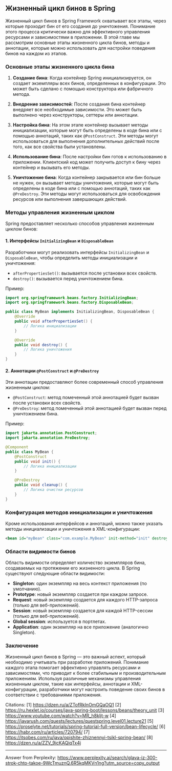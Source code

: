 ## Жизненный цикл бинов в Spring

Жизненный цикл бинов в Spring Framework охватывает все этапы, через которые проходит бин от его создания до уничтожения. Понимание этого процесса критически важно для эффективного управления ресурсами и зависимостями в приложении. В этой главе мы рассмотрим основные этапы жизненного цикла бинов, методы и аннотации, которые можно использовать для настройки поведения бинов на каждом из этапов.

### Основные этапы жизненного цикла бина

1. **Создание бина**: Когда контейнер Spring инициализируется, он создает экземпляры всех бинов, определенных в конфигурации. Это может быть сделано с помощью конструктора или фабричного метода.

2. **Внедрение зависимостей**: После создания бина контейнер внедряет все необходимые зависимости. Это может быть выполнено через конструкторы, сеттеры или аннотации.

3. **Настройка бина**: На этом этапе контейнер вызывает методы инициализации, которые могут быть определены в коде бина или с помощью аннотаций, таких как `@PostConstruct`. Эти методы могут использоваться для выполнения дополнительных действий после того, как все свойства были установлены.

4. **Использование бина**: После настройки бин готов к использованию в приложении. Клиентский код может получить доступ к бину через контейнер и вызывать его методы.

5. **Уничтожение бина**: Когда контейнер закрывается или бин больше не нужен, он вызывает методы уничтожения, которые могут быть определены в коде бина или с помощью аннотаций, таких как `@PreDestroy`. Эти методы могут использоваться для освобождения ресурсов или выполнения завершающих действий.

### Методы управления жизненным циклом

Spring предоставляет несколько способов управления жизненным циклом бинов:

#### 1. Интерфейсы `InitializingBean` и `DisposableBean`

Разработчики могут реализовать интерфейсы `InitializingBean` и `DisposableBean`, чтобы определить методы инициализации и уничтожения:

- `afterPropertiesSet()`: вызывается после установки всех свойств.
- `destroy()`: вызывается перед уничтожением бина.

Пример:

```java
import org.springframework.beans.factory.InitializingBean;
import org.springframework.beans.factory.DisposableBean;

public class MyBean implements InitializingBean, DisposableBean {
    @Override
    public void afterPropertiesSet() {
        // Логика инициализации
    }

    @Override
    public void destroy() {
        // Логика уничтожения
    }
}
```

#### 2. Аннотации `@PostConstruct` и `@PreDestroy`

Эти аннотации предоставляют более современный способ управления жизненным циклом:

- `@PostConstruct`: метод помеченный этой аннотацией будет вызван после установки всех свойств.
- `@PreDestroy`: метод помеченный этой аннотацией будет вызван перед уничтожением бина.

Пример:

```java
import jakarta.annotation.PostConstruct;
import jakarta.annotation.PreDestroy;

@Component
public class MyBean {
    @PostConstruct
    public void init() {
        // Логика инициализации
    }

    @PreDestroy
    public void cleanup() {
        // Логика очистки ресурсов
    }
}
```

### Конфигурация методов инициализации и уничтожения

Кроме использования интерфейсов и аннотаций, можно также указать методы инициализации и уничтожения в XML-конфигурации:

```xml
<bean id="myBean" class="com.example.MyBean" init-method="init" destroy-method="cleanup"/>
```

### Области видимости бинов

Область видимости определяет количество экземпляров бина, создаваемых на протяжении его жизненного цикла. В Spring существуют следующие области видимости:

- **Singleton**: один экземпляр на весь контекст приложения (по умолчанию).
- **Prototype**: новый экземпляр создается при каждом запросе.
- **Request**: новый экземпляр создается для каждого HTTP-запроса (только для веб-приложений).
- **Session**: новый экземпляр создается для каждой HTTP-сессии (только для веб-приложений).
- **Global session**: используется в портлетах.
- **Application**: один экземпляр на все приложение (аналогично Singleton).

### Заключение

Жизненный цикл бинов в Spring — это важный аспект, который необходимо учитывать при разработке приложений. Понимание каждого этапа помогает эффективно управлять ресурсами и зависимостями, что приводит к более стабильным и производительным приложениям. Используя различные механизмы управления жизненным циклом, такие как интерфейсы, аннотации и XML-конфигурации, разработчики могут настроить поведение своих бинов в соответствии с требованиями приложения.

Citations:
[1] https://dzen.ru/a/ZTofRkInOmGQaOQ1
[2] https://ru.hexlet.io/courses/java-spring-boot/lessons/beans/theory_unit
[3] https://www.youtube.com/watch?v=MR_h8kljt-w
[4] https://javarush.com/quests/lectures/questspring.level01.lecture21
[5] https://proselyte.net/tutorials/spring-tutorial-full-version/bean-lifecycle/
[6] https://habr.com/ru/articles/720794/
[7] https://itsobes.com/ru/java/opishite-zhiznennyi-tsikl-spring-bean/
[8] https://dzen.ru/a/ZZV_9icKAQiqTx4j

---
Answer from Perplexity: https://www.perplexity.ai/search/glava-iz-300-strok-chto-takoe-9WcTmuznQ.6R5kqMKVn1ng?utm_source=copy_output

